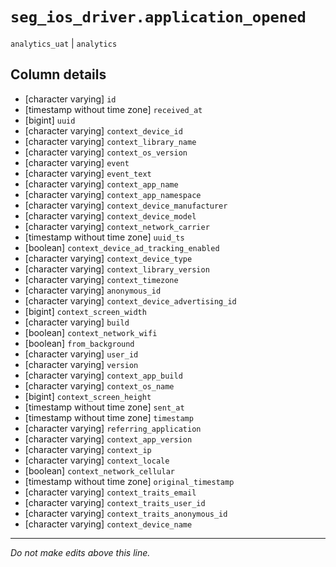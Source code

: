 # `seg_ios_driver.application_opened`
`analytics_uat` | `analytics`

## Column details
* [character varying] `id`
* [timestamp without time zone] `received_at`
* [bigint]    `uuid`
* [character varying] `context_device_id`
* [character varying] `context_library_name`
* [character varying] `context_os_version`
* [character varying] `event`
* [character varying] `event_text`
* [character varying] `context_app_name`
* [character varying] `context_app_namespace`
* [character varying] `context_device_manufacturer`
* [character varying] `context_device_model`
* [character varying] `context_network_carrier`
* [timestamp without time zone] `uuid_ts`
* [boolean]   `context_device_ad_tracking_enabled`
* [character varying] `context_device_type`
* [character varying] `context_library_version`
* [character varying] `context_timezone`
* [character varying] `anonymous_id`
* [character varying] `context_device_advertising_id`
* [bigint]    `context_screen_width`
* [character varying] `build`
* [boolean]   `context_network_wifi`
* [boolean]   `from_background`
* [character varying] `user_id`
* [character varying] `version`
* [character varying] `context_app_build`
* [character varying] `context_os_name`
* [bigint]    `context_screen_height`
* [timestamp without time zone] `sent_at`
* [timestamp without time zone] `timestamp`
* [character varying] `referring_application`
* [character varying] `context_app_version`
* [character varying] `context_ip`
* [character varying] `context_locale`
* [boolean]   `context_network_cellular`
* [timestamp without time zone] `original_timestamp`
* [character varying] `context_traits_email`
* [character varying] `context_traits_user_id`
* [character varying] `context_traits_anonymous_id`
* [character varying] `context_device_name`

-------------------------------------------------------------------------------
*Do not make edits above this line.*
